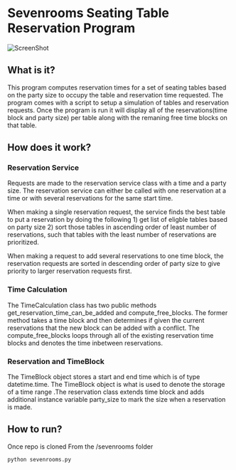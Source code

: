 # Sevenrooms Seating Table Reservation Program
![ScreenShot](https://raw.githubusercontent.com/humanalgorithm/nsone/master/sevenrooms-screenshot.png)

## What is it? 
This program computes reservation times for a set of seating tables based on the party size to occupy the table and reservation time requested. The program comes with a script to setup a simulation of tables and reservation requests. Once the program is run it will display all of the reservations(time block and party size) per table along with the remaning free time blocks on that table. 

## How does it work? 

### Reservation Service
Requests are made to the reservation service class with a time and a party size. The reservation service can either be called with one reservation at a time or with several reservations for the same start time. 

When making a single reservation request, the service finds the best table to put a reservation by doing the following 1) get list of eligble tables based on party size 2) sort those tables in ascending order of least number of reservations, such that tables with the least number of reservations are prioritized. 

When making a request to add several reservations to one time block, the reservation requests are sorted in descending order of party size to give priority to larger reservation requests first.  

### Time Calculation
The TimeCalculation class has two public methods get_reservation_time_can_be_added and compute_free_blocks. The former method takes a time block and then determines if given the current reservations that the new block can be added with a conflict. The compute_free_blocks loops through all of the existing reservation time blocks and denotes the time inbetween reservations. 

### Reservation and TimeBlock
The TimeBlock object stores a start and end time which is of type datetime.time. The TimeBlock object is what is used to denote the storage of a time range .The reservation class extends time block and adds additional instance variable party_size to mark the size when a reservation is made. 

## How to run?
Once repo is cloned
From the /sevenrooms folder
```
python sevenrooms.py
```
